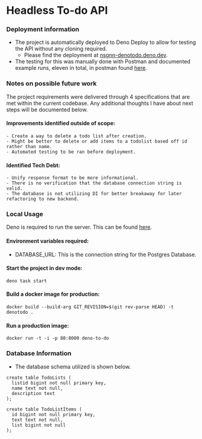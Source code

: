 # Headless To-do API

### Deployment information

- The project is automatically deployed to Deno Deploy to allow for testing the API without any cloning required.
    - Please find the deployment at [nsgnn-denotodo.deno.dev](https://nsgnn-denotodo.deno.dev).
- The testing for this was manually done with Postman and documented example runs, eleven in total, in postman found [here](https://documenter.getpostman.com/view/20706352/VUxXLjLB).

### Notes on possible future work

The project requirements were delivered through 4 specifications that are met within the current codebase. Any additional thoughts I have about next steps will be documented below.

#### Improvements identified outside of scope:
    - Create a way to delete a todo list after creation.
    - Might be better to delete or add items to a todolist based off id rather than name.
    - Automated testing to be ran before deployment.

#### Identified Tech Debt:
    - Unify response format to be more informational.
    - There is no verification that the database connection string is valid.
    - The database is not utilizing DI for better breakaway for later refactoring to new backend.


### Local Usage

Deno is required to run the server. This can be found
[here](https://deno.land/manual@v1.25.1/getting_started/installation).

#### Environment variables required:

- DATABASE_URL: This is the connection string for the Postgres Database.

#### Start the project in dev mode:

```
deno task start
```

#### Build a docker image for production:

```
docker build --build-arg GIT_REVISION=$(git rev-parse HEAD) -t denotodo .
```

#### Run a production image:

```
docker run -t -i -p 80:8000 deno-to-do
```

### Database Information
- The database schema utilized is shown below.

```
create table TodoLists (
  listid bigint not null primary key,
  name text not null,
  description text
);

create table TodoListItems (
  id bigint not null primary key,
  text text not null,
  list bigint not null
);
```